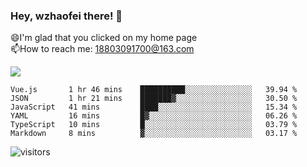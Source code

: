 ### Hey, wzhaofei there! 👋

😄I'm glad that you clicked on my home page<br>
📫How to reach me: 18803091700@163.com<br>

![](https://github-readme-stats.vercel.app/api?username=wzhaofei&show_icons=true)

<!--START_SECTION:waka-->

```text
Vue.js       1 hr 46 mins    ██████████░░░░░░░░░░░░░░░   39.94 %
JSON         1 hr 21 mins    ███████▓░░░░░░░░░░░░░░░░░   30.50 %
JavaScript   41 mins         ████░░░░░░░░░░░░░░░░░░░░░   15.34 %
YAML         16 mins         █▓░░░░░░░░░░░░░░░░░░░░░░░   06.26 %
TypeScript   10 mins         █░░░░░░░░░░░░░░░░░░░░░░░░   03.79 %
Markdown     8 mins          ▓░░░░░░░░░░░░░░░░░░░░░░░░   03.17 %
```

<!--END_SECTION:waka-->

![visitors](https://visitor-badge.glitch.me/badge?page_id=wzhaofei)


<!--
**wzhaofei/wzhaofei** is a ✨ _special_ ✨ repository because its `README.md` (this file) appears on your GitHub profile.

[<img align="right" width="50%" src="https://github-readme-stats.vercel.app/api?username=wzhaofei&show_icons=true">](https://metrics.lecoq.io/wzhaofei#gh-light-mode-only)

Here are some ideas to get you started:

- 🔭 I’m currently working on ...
- 🌱 I’m currently learning ...
- 👯 I’m looking to collaborate on ...
- 🤔 I’m looking for help with ...
- 💬 Ask me about ...
- 📫 How to reach me: ...
- 😄 Pronouns: ...
- ⚡ Fun fact: ...
-->
